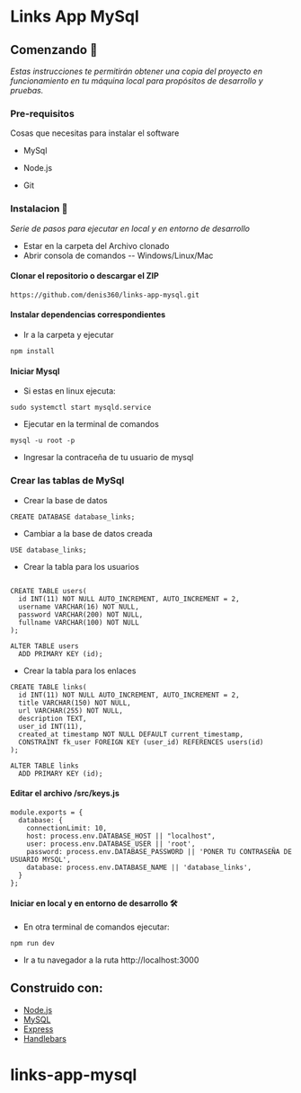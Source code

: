 # Links App MySql

## Comenzando 🚀
_Estas instrucciones te permitirán obtener una copia del proyecto en funcionamiento en tu máquina local para propósitos de desarrollo y pruebas._

### Pre-requisitos
Cosas que necesitas para instalar el software

* MySql

* Node.js

* Git

### Instalacion 🔧
_Serie de pasos para ejecutar en local y en entorno de desarrollo_

* Estar en la carpeta del Archivo clonado
* Abrir consola de comandos -- Windows/Linux/Mac

#### Clonar el repositorio o descargar el ZIP
```
https://github.com/denis360/links-app-mysql.git
```

#### Instalar dependencias correspondientes
* Ir a la carpeta y ejecutar
```
npm install
```

#### Iniciar Mysql
* Si estas en linux ejecuta:
```
sudo systemctl start mysqld.service
```
* Ejecutar en la terminal de comandos
```
mysql -u root -p
```
* Ingresar la contraceña de tu usuario de mysql

### Crear las tablas de MySql
* Crear la base de datos
```
CREATE DATABASE database_links;
```
* Cambiar a la base de datos creada
```
USE database_links;
```
* Crear la tabla para los usuarios
```

CREATE TABLE users(
  id INT(11) NOT NULL AUTO_INCREMENT, AUTO_INCREMENT = 2,
  username VARCHAR(16) NOT NULL,
  password VARCHAR(200) NOT NULL,
  fullname VARCHAR(100) NOT NULL
);

ALTER TABLE users
  ADD PRIMARY KEY (id);
```
* Crear la tabla para los enlaces
```
CREATE TABLE links(
  id INT(11) NOT NULL AUTO_INCREMENT, AUTO_INCREMENT = 2,
  title VARCHAR(150) NOT NULL,
  url VARCHAR(255) NOT NULL,
  description TEXT,
  user_id INT(11),
  created_at timestamp NOT NULL DEFAULT current_timestamp,
  CONSTRAINT fk_user FOREIGN KEY (user_id) REFERENCES users(id)
);

ALTER TABLE links
  ADD PRIMARY KEY (id);
```

#### Editar el archivo /src/keys.js
```
module.exports = {
  database: {
    connectionLimit: 10,
    host: process.env.DATABASE_HOST || "localhost",
    user: process.env.DATABASE_USER || 'root',
    password: process.env.DATABASE_PASSWORD || 'PONER TU CONTRASEÑA DE USUARIO MYSQL',
    database: process.env.DATABASE_NAME || 'database_links',
  }
};
```

#### Iniciar en local y en entorno de desarrollo 🛠
* En otra terminal de comandos ejecutar:
```
npm run dev
```

* Ir a tu navegador a la ruta http://localhost:3000

## Construido con:
* [Node.js](https://nodejs.org/es/)
* [MySQL](https://www.mysql.com/)
* [Express](https://expressjs.com/es/)
* [Handlebars](https://handlebarsjs.com/)
# links-app-mysql
